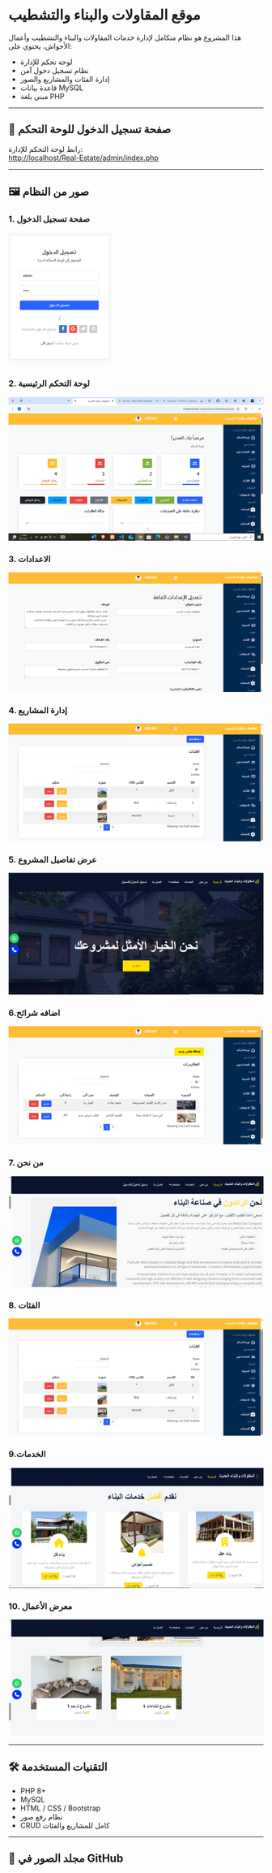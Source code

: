 # موقع المقاولات والبناء والتشطيب

هذا المشروع هو نظام متكامل لإدارة خدمات المقاولات والبناء والتشطيب وأعمال الأحواش، يحتوي على:

- لوحة تحكم للإدارة
- نظام تسجيل دخول آمن
- إدارة الفئات والمشاريع والصور
- قاعدة بيانات MySQL
- مبني بلغة PHP

---

## 🔐 صفحة تسجيل الدخول للوحة التحكم

رابط لوحة التحكم للإدارة:  
[http://localhost/Real-Estate/admin/index.php](http://localhost/Real-Estate/admin/index.php)

---

## 🖼️ صور من النظام

### 1. صفحة تسجيل الدخول
![تسجيل الدخول](imggithub/1.png)

### 2. لوحة التحكم الرئيسية
![لوحة التحكم](imggithub/5.png)

### 3. الاعدادات
![الاعدادات ](imggithub/2.png)

### 4. إدارة المشاريع
![ الفئات](imggithub/4.png)

### 5. عرض تفاصيل المشروع
![تفاصيل المشروع](imggithub/8.png)

### 6.اضافه شرائح
![إضافة شرائح](imggithub/3.png)

### 7. من نحن
![نحن ](imggithub/7.png)

### 8.   الفئات
![ الفئات](imggithub/4.png)

### 9.الخدمات 
![ الخدمات](imggithub/9.png)

### 10. معرض الأعمال
![معرض الأعمال](imggithub/10.png)

---

## 🛠️ التقنيات المستخدمة

- PHP 8+
- MySQL
- HTML / CSS / Bootstrap
- نظام رفع صور
- CRUD كامل للمشاريع والفئات

---

## 📁 مجلد الصور في GitHub

